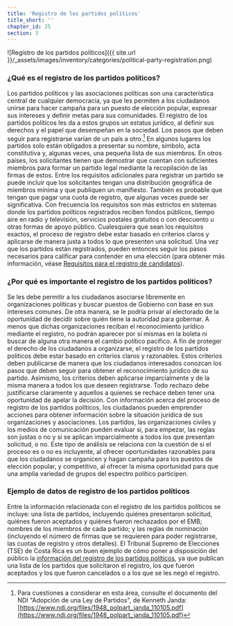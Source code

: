 ```yaml
---
title: 'Registro de los partidos políticos'
title_short: ''
chapter_id: 25
section: 3
---
```


![Registro de los partidos políticos]({{ site.url }}/\_assets/images/inventory/categories/political-party-registration.png)

### ¿Qué es el registro de los partidos políticos?

Los partidos políticos y las asociaciones políticas son una característica central de cualquier democracia, ya que les permiten a los ciudadanos unirse para hacer campaña para un puesto de elección popular, expresar sus intereses y definir metas para sus comunidades. El registro de los partidos políticos les da a estos grupos un estatus jurídico, al definir sus derechos y el papel que desempeñan en la sociedad. Los pasos que deben seguir para registrarse varían de un país a otro.[^1] En algunos lugares los partidos solo están obligados a presentar su nombre, símbolo, acta constitutiva y, algunas veces, una pequeña lista de sus miembros. En otros países, los solicitantes tienen que demostrar que cuentan con suficientes miembros para formar un partido legal mediante la recopilación de las firmas de estos. Entre los requisitos adicionales para registrar un partido se puede incluir que los solicitantes tengan una distribución geográfica de miembros mínima y que publiquen un manifiesto. También es probable que tengan que pagar una cuota de registro, que algunas veces puede ser significativa. Con frecuencia los requisitos son más estrictos en sistemas donde los partidos políticos registrados reciben fondos públicos, tiempo aire en radio y televisión, servicios postales gratuitos o con descuento u otras formas de apoyo público. Cualesquiera que sean los requisitos exactos, el proceso de registro debe estar basado en criterios claros y aplicarse de manera justa a todos lo que presenten una solicitud. Una vez que los partidos están registrados, pueden entonces seguir los pasos necesarios para calificar para contender en una elección (para obtener más información, véase [Requisitos para el registro de candidatos](/es/guide/key-categories/ballot-qualification/)).

### ¿Por qué es importante el registro de los partidos políticos?

Se les debe permitir a los ciudadanos asociarse libremente en organizaciones políticas y buscar puestos de Gobierno con base en sus intereses comunes. De otra manera, se le podría privar al electorado de la oportunidad de decidir sobre quién tiene la autoridad para gobernar. A menos que dichas organizaciones reciban el reconocimiento jurídico mediante el registro, no podrán aparecer por sí mismas en la boleta ni buscar de alguna otra manera el cambio político pacífico. A fin de proteger el derecho de los ciudadanos a organizarse, el registro de los partidos políticos debe estar basado en criterios claros y razonables. Estos criterios deben publicarse de manera que los ciudadanos interesados conozcan los pasos que deben seguir para obtener el reconocimiento jurídico de su partido. Asimismo, los criterios deben aplicarse imparcialmente y de la misma manera a todos los que deseen registrarse. Todo rechazo debe justificarse claramente y aquellos a quienes se rechace deben tener una oportunidad de apelar la decisión. Con información acerca del proceso de registro de los partidos políticos, los ciudadanos pueden emprender acciones para obtener información sobre la situación jurídica de sus organizaciones y asociaciones. Los partidos, las organizaciones civiles y los medios de comunicación pueden evaluar si, para empezar, las reglas son justas o no y si se aplican imparcialmente a todos los que presentan solicitud, o no. Este tipo de análisis se relaciona con la cuestión de si el proceso es o no es incluyente, al ofrecer oportunidades razonables para que los ciudadanos se organicen y hagan campaña para los puestos de elección popular, y competitivo, al ofrecer la misma oportunidad para que una amplia variedad de grupos del espectro político participen.

### Ejemplo de datos de registro de los partidos políticos

Entre la información relacionada con el registro de los partidos políticos se incluye: una lista de partidos, incluyendo quiénes presentaron solicitud, quiénes fueron aceptados y quiénes fueron rechazados por el EMB; nombres de los miembros de cada partido; y las reglas de nominación (incluyendo el número de firmas que se requieren para poder registrarse, las cuotas de registro y otros detalles). El Tribunal Supremo de Elecciones (TSE) de Costa Rica es un buen ejemplo de cómo poner a disposición del público la [información del registro de los partidos políticos](http://www.tse.go.cr/info_partidos.htm), ya que publican una lista de los partidos que solicitaron el registro, los que fueron aceptados y los que fueron cancelados o a los que se les negó el registro.

[^1]: Para cuestiones a considerar en esta área, consulte el documento del NDI "Adopción de una Ley de Partidos", de Kenneth Janda: [https://www.ndi.org/files/1948_polpart_janda_110105.pdf](https://www.ndi.org/files/1948_polpart_janda_110105.pdf)
